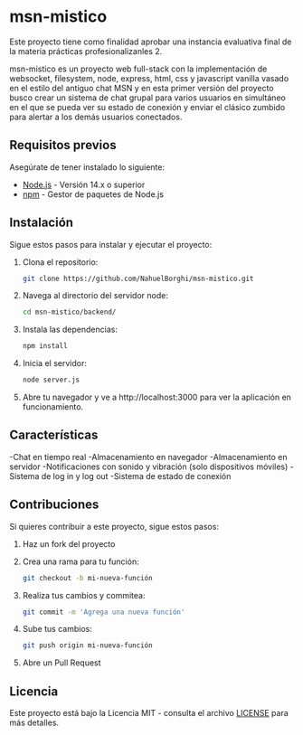 # msn-mistico

Este proyecto tiene como finalidad aprobar una instancia evaluativa final de la materia prácticas profesionalizanles 2.

msn-mistico es un proyecto web full-stack con la implementación de websocket, filesystem, node, express, html, css y javascript vanilla vasado en el estilo del antiguo chat MSN y en esta primer versión del proyecto busco crear un sistema de chat grupal para varios usuarios en simultáneo en el que se pueda ver su estado de conexión y enviar el clásico zumbido para alertar a los demás usuarios conectados.

## Requisitos previos

Asegúrate de tener instalado lo siguiente:

- [Node.js](https://nodejs.org/) - Versión 14.x o superior
- [npm](https://www.npmjs.com/) - Gestor de paquetes de Node.js

## Instalación

Sigue estos pasos para instalar y ejecutar el proyecto:

1. Clona el repositorio:

   ```bash
   git clone https://github.com/NahuelBorghi/msn-mistico.git
   ```
2. Navega al directorio del servidor node:
   
   ```bash
   cd msn-mistico/backend/
   ```
3. Instala las dependencias:

   ```bash
   npm install
   ```
4. Inicia el servidor:

   ```bash
   node server.js
   ```
5. Abre tu navegador y ve a http://localhost:3000 para ver la aplicación en funcionamiento.

## Características
   -Chat en tiempo real
   -Almacenamiento en navegador
   -Almacenamiento en servidor
   -Notificaciones con sonido y vibración (solo dispositivos móviles)
   -Sistema de log in y log out
   -Sistema de estado de conexión
   
## Contribuciones
Si quieres contribuir a este proyecto, sigue estos pasos:

1. Haz un fork del proyecto

2. Crea una rama para tu función: 
   ```bash
   git checkout -b mi-nueva-función
   ```
3. Realiza tus cambios y commitea: 
   ```bash
   git commit -m 'Agrega una nueva función'
   ```
4. Sube tus cambios: 
   ```bash
   git push origin mi-nueva-función
   ```
5. Abre un Pull Request

## Licencia
Este proyecto está bajo la Licencia MIT - consulta el archivo [LICENSE](https://github.com/NahuelBorghi/msn-mistico/blob/main/LICENSE) para más detalles.
